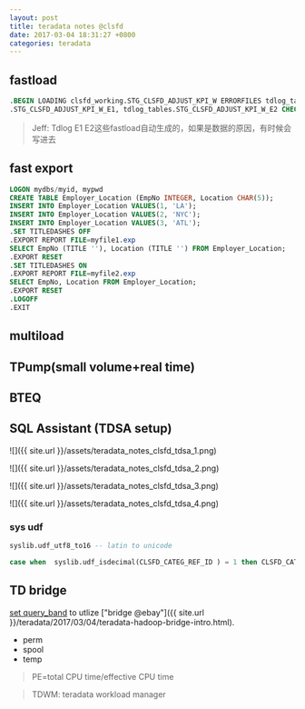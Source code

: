 ```yaml
---
layout: post
title: teradata notes @clsfd
date: 2017-03-04 18:31:27 +0800
categories: teradata
---
```

## fastload
``` sql
.BEGIN LOADING clsfd_working.STG_CLSFD_ADJUST_KPI_W ERRORFILES tdlog_tables
.STG_CLSFD_ADJUST_KPI_W_E1, tdlog_tables.STG_CLSFD_ADJUST_KPI_W_E2 CHECKPOINT 0 INDICATORS;
```

> Jeff: Tdlog E1 E2这些fastload自动生成的，如果是数据的原因，有时候会写进去

## fast export
``` sql
LOGON mydbs/myid, mypwd
CREATE TABLE Employer_Location (EmpNo INTEGER, Location CHAR(5));
INSERT INTO Employer_Location VALUES(1, 'LA');
INSERT INTO Employer_Location VALUES(2, 'NYC');
INSERT INTO Employer_Location VALUES(3, 'ATL');
.SET TITLEDASHES OFF
.EXPORT REPORT FILE=myfile1.exp
SELECT EmpNo (TITLE ''), Location (TITLE '') FROM Employer_Location;
.EXPORT RESET
.SET TITLEDASHES ON
.EXPORT REPORT FILE=myfile2.exp
SELECT EmpNo, Location FROM Employer_Location;
.EXPORT RESET
.LOGOFF
.EXIT
```

## multiload

## TPump(small volume+real time)

## BTEQ

## SQL Assistant (TDSA setup)
![]({{ site.url }}/assets/teradata_notes_clsfd_tdsa_1.png)

![]({{ site.url }}/assets/teradata_notes_clsfd_tdsa_2.png)

![]({{ site.url }}/assets/teradata_notes_clsfd_tdsa_3.png)

![]({{ site.url }}/assets/teradata_notes_clsfd_tdsa_4.png)


### sys udf

``` sql
syslib.udf_utf8_to16 -- latin to unicode 

case when  syslib.udf_isdecimal(CLSFD_CATEG_REF_ID ) = 1 then CLSFD_CATEG_REF_ID else null end ,
```

## TD bridge
[set query_band](http://www.info.teradata.com/htmlpubs/DB_TTU_14_00/index.html#page/SQL_Reference/B035_1144_111A/End_Logging-Syntax.027.143.html) to utlize ["bridge @ebay"]({{ site.url }}/teradata/2017/03/04/teradata-hadoop-bridge-intro.html).


- perm
- spool
- temp

> PE=total CPU time/effective CPU time

> TDWM: teradata workload manager
